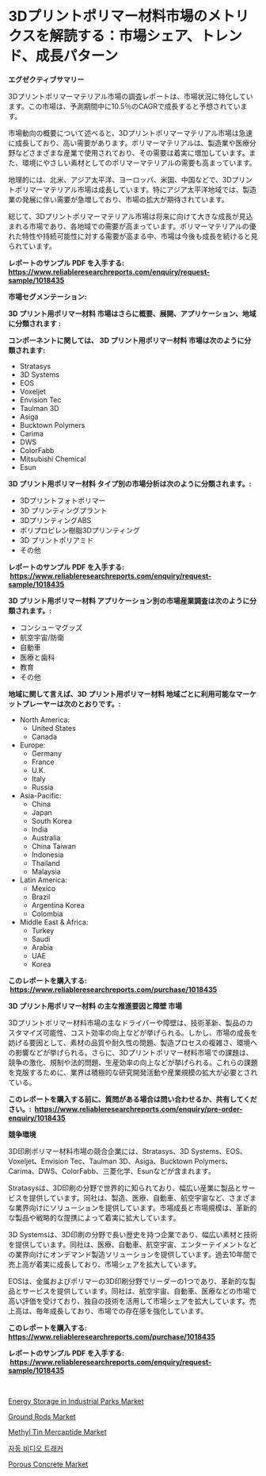 <p><h1>3Dプリントポリマー材料市場のメトリクスを解読する：市場シェア、トレンド、成長パターン</h1></p><p><strong>エグゼクティブサマリー</strong></p>
<p><p>3Dプリントポリマーマテリアル市場の調査レポートは、市場状況に特化しています。この市場は、予測期間中に10.5％のCAGRで成長すると予想されています。</p><p>市場動向の概要について述べると、3Dプリントポリマーマテリアル市場は急速に成長しており、高い需要があります。ポリマーマテリアルは、製造業や医療分野などさまざまな産業で使用されており、その需要は着実に増加しています。また、環境にやさしい素材としてのポリマーマテリアルの需要も高まっています。</p><p>地理的には、北米、アジア太平洋、ヨーロッパ、米国、中国などで、3Dプリントポリマーマテリアル市場は成長しています。特にアジア太平洋地域では、製造業の発展に伴い需要が急増しており、市場の拡大が期待されています。</p><p>総じて、3Dプリントポリマーマテリアル市場は将来に向けて大きな成長が見込まれる市場であり、各地域での需要が高まっています。ポリマーマテリアルの優れた特性や持続可能性に対する需要が高まる中、市場は今後も成長を続けると見られています。</p></p>
<p><strong>レポートのサンプル PDF を入手する: <a href="https://www.reliableresearchreports.com/enquiry/request-sample/1018435">https://www.reliableresearchreports.com/enquiry/request-sample/1018435</a></strong></p>
<p><strong>市場セグメンテーション:</strong></p>
<p><strong> 3D プリント用ポリマー材料 市場はさらに概要、展開、アプリケーション、地域に分類されます :</strong></p>
<p><strong>コンポーネントに関しては、 3D プリント用ポリマー材料 市場は次のように分類されます: &nbsp;</strong></p>
<p><ul><li>Stratasys</li><li>3D Systems</li><li>EOS</li><li>Voxeljet</li><li>Envision Tec</li><li>Taulman 3D</li><li>Asiga</li><li>Bucktown Polymers</li><li>Carima</li><li>DWS</li><li>ColorFabb</li><li>Mitsubishi Chemical</li><li>Esun</li></ul></p>
<p><strong> 3D プリント用ポリマー材料 タイプ別の市場分析は次のように分類されます。:</strong></p>
<p><ul><li>3Dプリントフォトポリマー</li><li>3D プリンティングプラント</li><li>3DプリンティングABS</li><li>ポリプロピレン樹脂3Dプリンティング</li><li>3D プリントポリアミド</li><li>その他</li></ul></p>
<p><strong>レポートのサンプル PDF を入手する: &nbsp;<a href="https://www.reliableresearchreports.com/enquiry/request-sample/1018435">https://www.reliableresearchreports.com/enquiry/request-sample/1018435</a></strong></p>
<p><strong> 3D プリント用ポリマー材料 アプリケーション別の市場産業調査は次のように分類されます。:</strong></p>
<p><ul><li>コンシューマグッズ</li><li>航空宇宙/防衛</li><li>自動車</li><li>医療と歯科</li><li>教育</li><li>その他</li></ul></p>
<p><strong>地域に関して言えば、3D プリント用ポリマー材料 地域ごとに利用可能なマーケットプレーヤーは次のとおりです。:</strong></p>
<p><ul>
    <li>
        North America:
        <ul>
            <li>United States</li>
            <li>Canada</li>
        </ul>
    </li>
    <li>
        Europe:
        <ul>
            <li>Germany</li>
            <li>France</li>
            <li>U.K.</li>
            <li>Italy</li>
            <li>Russia</li>
        </ul>
    </li>
    <li>
        Asia-Pacific:
        <ul>
            <li>China</li>
            <li>Japan</li>
            <li>South Korea</li>
            <li>India</li>
            <li>Australia</li>
            <li>China Taiwan</li>
            <li>Indonesia</li>
            <li>Thailand</li>
            <li>Malaysia</li>
        </ul>
    </li>
    <li>
        Latin America:
        <ul>
            <li>Mexico</li>
            <li>Brazil</li>
            <li>Argentina Korea</li>
            <li>Colombia</li>
        </ul>
    </li>
    <li>
        Middle East & Africa:
        <ul>
            <li>Turkey</li>
            <li>Saudi</li>
            <li>Arabia</li>
            <li>UAE</li>
            <li>Korea</li>
        </ul>
    </li>
    </ul></p>
<p><strong>このレポートを購入する: &nbsp;<a href="https://www.reliableresearchreports.com/purchase/1018435">https://www.reliableresearchreports.com/purchase/1018435</a></strong></p>
<p><strong>3D プリント用ポリマー材料 の主な推進要因と障壁 市場</strong></p>
<p><p>3Dプリントポリマー材料市場の主なドライバーや障壁は、技術革新、製品のカスタマイズ可能性、コスト効率の向上などが挙げられる。しかし、市場の成長を妨げる要因として、素材の品質や耐久性の問題、製造プロセスの複雑さ、環境への影響などが挙げられる。さらに、3Dプリントポリマー材料市場での課題は、競争の激化、規制や法的問題、生産効率の向上などが挙げられる。これらの課題を克服するために、業界は積極的な研究開発活動や産業規模の拡大が必要とされている。</p></p>
<p><strong>このレポートを購入する前に、質問がある場合は問い合わせるか、共有してください。:&nbsp; <a href="https://www.reliableresearchreports.com/enquiry/pre-order-enquiry/1018435">https://www.reliableresearchreports.com/enquiry/pre-order-enquiry/1018435</a></strong></p>
<p><strong>競争環境</strong></p>
<p><p>3D印刷ポリマー材料市場の競合企業には、Stratasys、3D Systems、EOS、Voxeljet、Envision Tec、Taulman 3D、Asiga、Bucktown Polymers、Carima、DWS、ColorFabb、三菱化学、Esunなどが含まれます。</p><p>Stratasysは、3D印刷の分野で世界的に知られており、幅広い産業に製品とサービスを提供しています。同社は、製造、医療、自動車、航空宇宙など、さまざまな業界向けにソリューションを提供しています。市場成長と市場規模は、革新的な製品や戦略的な提携によって着実に拡大しています。</p><p>3D Systemsは、3D印刷の分野で長い歴史を持つ企業であり、幅広い素材と技術を提供しています。同社は、医療、自動車、航空宇宙、エンターテイメントなどの業界向けにオンデマンド製造ソリューションを提供しています。過去10年間で売上高が着実に成長しており、市場シェアを拡大しています。</p><p>EOSは、金属およびポリマーの3D印刷分野でリーダーの1つであり、革新的な製品とサービスを提供しています。同社は、航空宇宙、自動車、医療などの市場で高い評価を受けており、独自の技術を活用して市場シェアを拡大しています。売上高は、毎年成長しており、市場での存在感を強化しています。</p></p>
<p><strong>このレポートを購入する: &nbsp; <a href="https://www.reliableresearchreports.com/purchase/1018435">https://www.reliableresearchreports.com/purchase/1018435</a></strong></p>
<p><strong>レポートのサンプル PDF を入手する: &nbsp;<a href="https://www.reliableresearchreports.com/enquiry/request-sample/1018435">https://www.reliableresearchreports.com/enquiry/request-sample/1018435</a></strong><strong></strong></p>
<p>&nbsp;</p>
<p><p><a href="https://view.publitas.com/reportprime-1/energy-storage-in-industrial-parks-market-challenges-opportunities-and-growth-drivers-and-major-market-players-forecasted-for-period-from-2024-2031/">Energy Storage in Industrial Parks Market</a></p><p><a href="https://github.com/RichRobinson5/Market-Research-Report-List-4/blob/main/ground-rods-market.md">Ground Rods Market</a></p><p><a href="https://github.com/gdfhhhj/Market-Research-Report-List-3/blob/main/methyl-tin-mercaptide-market.md">Methyl Tin Mercaptide Market</a></p><p><a href="https://github.com/sougarounis/Market-Research-Report-List-2/blob/main/4835364189544.md">자동 비디오 트래커</a></p><p><a href="https://issuu.com/reportprime-2/docs/porous-concrete-market-size-2030.pptx">Porous Concrete Market</a></p></p>